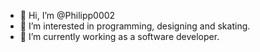 - 👋 Hi, I’m @Philipp0002
- 👀 I’m interested in programming, designing and skating.
- 🌱 I’m currently working as a software developer.

<!---
Philipp0002/Philipp0002 is a ✨ special ✨ repository because its `README.md` (this file) appears on your GitHub profile.
You can click the Preview link to take a look at your changes.
--->
